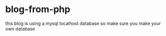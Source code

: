 # blog-from-php
this blog is using a mysql localhost database so make sure you make your own database
